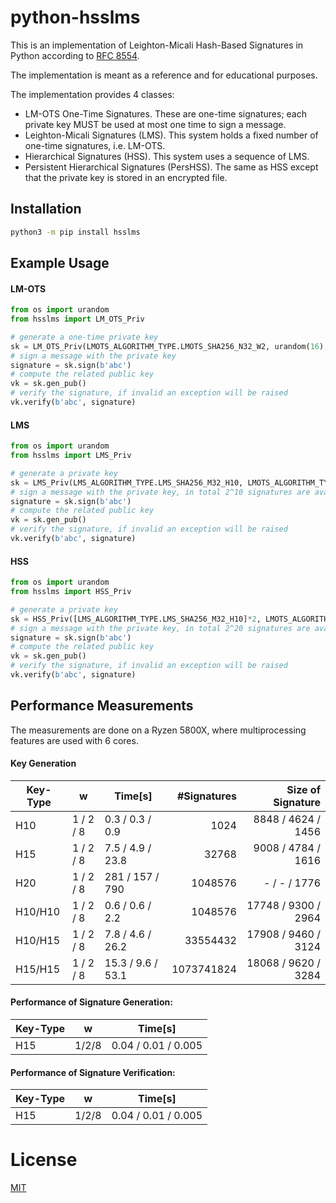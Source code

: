 # python-hsslms

This is an implementation of Leighton-Micali Hash-Based Signatures in Python according to [RFC 8554](https://www.rfc-editor.org/rfc/rfc8554.html).

The implementation is meant as a reference and for educational purposes.

The implementation provides 4 classes:
 * LM-OTS One-Time Signatures. These are one-time signatures; each private key MUST be used at most one time to sign a message.
 * Leighton-Micali Signatures (LMS). This system holds a fixed number of one-time signatures, i.e. LM-OTS.
 * Hierarchical Signatures (HSS). This system uses a sequence of LMS.
 * Persistent Hierarchical Signatures (PersHSS). The same as HSS except that the private key is stored in an encrypted file.

## Installation
```bash
python3 -m pip install hsslms
```

## Example Usage
#### LM-OTS
```python
from os import urandom
from hsslms import LM_OTS_Priv

# generate a one-time private key
sk = LM_OTS_Priv(LMOTS_ALGORITHM_TYPE.LMOTS_SHA256_N32_W2, urandom(16), 0)
# sign a message with the private key
signature = sk.sign(b'abc')
# compute the related public key
vk = sk.gen_pub()
# verify the signature, if invalid an exception will be raised
vk.verify(b'abc', signature)
```
#### LMS
```python
from os import urandom
from hsslms import LMS_Priv

# generate a private key
sk = LMS_Priv(LMS_ALGORITHM_TYPE.LMS_SHA256_M32_H10, LMOTS_ALGORITHM_TYPE.LMOTS_SHA256_N32_W8)
# sign a message with the private key, in total 2^10 signatures are available
signature = sk.sign(b'abc')
# compute the related public key
vk = sk.gen_pub()
# verify the signature, if invalid an exception will be raised
vk.verify(b'abc', signature)
```

#### HSS
```python
from os import urandom
from hsslms import HSS_Priv

# generate a private key
sk = HSS_Priv([LMS_ALGORITHM_TYPE.LMS_SHA256_M32_H10]*2, LMOTS_ALGORITHM_TYPE.LMOTS_SHA256_N32_W1)
# sign a message with the private key, in total 2^20 signatures are available
signature = sk.sign(b'abc')
# compute the related public key
vk = sk.gen_pub()
# verify the signature, if invalid an exception will be raised
vk.verify(b'abc', signature)
```

## Performance Measurements
The measurements are done on a Ryzen 5800X, where multiprocessing features are used with 6 cores.

#### Key Generation
| Key-Type   | w     | Time[s]            | #Signatures   | Size of Signature   |
|------------|-------|--------------------|--------------:|--------------------:|
| H10        | 1 / 2 / 8 | 0.3 / 0.3 / 0.9    | 1024          | 8848 / 4624 / 1456
| H15        | 1 / 2 / 8 | 7.5 / 4.9 / 23.8      | 32768         | 9008 / 4784 / 1616
| H20        | 1 / 2 / 8 | 281 / 157 / 790        | 1048576       |  - / - / 1776
| H10/H10    | 1 / 2 / 8 | 0.6 / 0.6 / 2.2    | 1048576       | 17748 / 9300 / 2964
| H10/H15    | 1 / 2 / 8 | 7.8 / 4.6 / 26.2   | 33554432      | 17908 / 9460 / 3124
| H15/H15    | 1 / 2 / 8 | 15.3 / 9.6 / 53.1 | 1073741824    | 18068 / 9620 / 3284


#### Performance of Signature Generation:
| Key-Type   | w     | Time[s]              |
|------------|-------|----------------------|
| H15        | 1/2/8 | 0.04 / 0.01 / 0.005  |


#### Performance of Signature Verification:
| Key-Type   | w     | Time[s]              |
|------------|-------|----------------------|
| H15        | 1/2/8 | 0.04 / 0.01 / 0.005  |


# License
[MIT](https://opensource.org/licenses/MIT)
